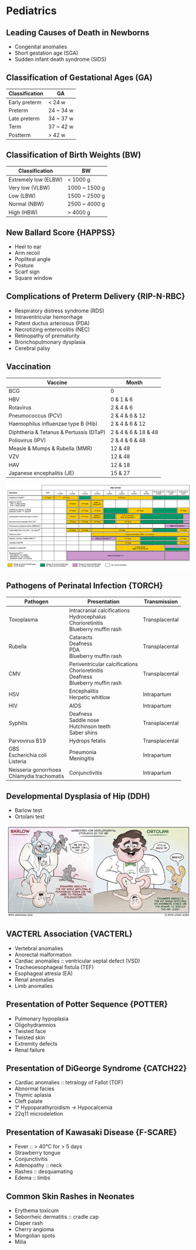 # Pediatrics

## Leading Causes of Death in Newborns

- Congenital anomalies
- Short gestation age (SGA)
- Sudden infant death syndrome (SIDS)

## Classification of Gestational Ages (GA)

|Classification|GA|
|-|-|
|Early preterm|< 24 w|
|Preterm|24 ~ 34 w|
|Late preterm|34 ~ 37 w|
|Term|37 ~ 42 w|
|Postterm|> 42 w|

## Classification of Birth Weights (BW)

|Classification|BW|
|-|-|
|Extremely low (ELBW)|< 1000 g|
|Very low (VLBW)|1000 ~ 1500 g|
|Low (LBW)|1500 ~ 2500 g|
|Normal (NBW)|2500 ~ 4000 g|
|High (HBW)|> 4000 g|

## New Ballard Score {HAPPSS}

- Heel to ear
- Arm recoil
- Popliteal angle
- Posture
- Scarf sign
- Square window

## Complications of Preterm Delivery {RIP-N-RBC}

- Respiratory distress syndrome (RDS)
- Intraventricular hemorrhage
- Patent ductus arteriosus (PDA)
- Necrotizing enterocolitis (NEC)
- Retinopathy of prematurity
- Bronchopulmonary dysplasia
- Cerebral palsy

## Vaccination

|Vaccine|Month|
|-|-|
|BCG|0|
|HBV|0 & 1 & 6|
|Rotavirus|2 & 4 & 6|
|Pneumococcus (PCV)|2 & 4 & 6 & 12|
|Haemophilus influenzae type B (Hib)|2 & 4 & 6 & 12|
|Diphtheria & Tetanus & Pertussis (DTaP)|2 & 4 & 6 & 18 & 48|
|Poliovirus (IPV)|2 & 4 & 6 & 48|
|Measle & Mumps & Rubella (MMR)|12 & 48|
|VZV|12 & 48|
|HAV|12 & 18|
|Japanese encephalitis (JE)|15 & 27|

![](../Figures/Childhood%20Immunization.gif)

## Pathogens of Perinatal Infection {TORCH}

|Pathogen|Presentation|Transmission|
|-|-|-|
|Toxoplasma|Intracranial calcifications<br>Hydrocephalus<br>Chorioretinitis<br>Blueberry muffin rash|Transplacental|
|Rubella|Cataracts<br>Deafness<br>PDA<br>Blueberry muffin rash|Transplacental|
|CMV|Periventricular calcifications<br>Chorioretinitis<br>Deafness<br>Blueberry muffin rash|Transplacental|
|HSV|Encephalitis<br>Herpetic whitlow|Intrapartum|
|HIV|AIDS|Intrapartum|
|Syphilis|Deafness<br>Saddle nose<br>Hutchinson teeth<br>Saber shins|Transplacental|
|Parvovirus B19|Hydrops fetalis|Transplacental|
|GBS<br>Escherichia coli<br>Listeria|Pneumonia<br>Meningitis|Intrapartum|
|Neisseria gonorrhoea<br>Chlamydia trachomatis|Conjunctivitis|Intrapartum|

## Developmental Dysplasia of Hip (DDH)

- Barlow test
- Ortolani test

![](../Figures/Developmental%20Dysplasia%20of%20Hip%20(DDH)%20>%20Barlow%20and%20Ortolani%20Test.jpg)

## VACTERL Association {VACTERL}

- Vertebral anomalies
- Anorectal malformation
- Cardiac anomalies :: ventricular septal defect (VSD)
- Tracheoesophageal fistula (TEF)
- Esophageal atresia (EA)
- Renal anomalies
- Limb anomalies

## Presentation of Potter Sequence {POTTER}

- Pulmonary hypoplasia
- Oligohydramnios
- Twisted face
- Twisted skin
- Extremity defects
- Renal failure

## Presentation of DiGeorge Syndrome {CATCH22}

- Cardiac anomalies :: tetralogy of Fallot (TOF)
- Abnormal facies
- Thymic aplasia
- Cleft palate
- 1° Hypoparathyroidism → Hypocalcemia
- 22q11 microdeletion

## Presentation of Kawasaki Disease {F-SCARE}

- Fever :: > 40°C for > 5 days
- Strawberry tongue
- Conjunctivitis
- Adenopathy :: neck
- Rashes :: desquamating
- Edema :: limbs

## Common Skin Rashes in Neonates

- Erythema toxicum
- Seborrheic dermatitis :: cradle cap
- Diaper rash
- Cherry angioma
- Mongolian spots
- Milia
